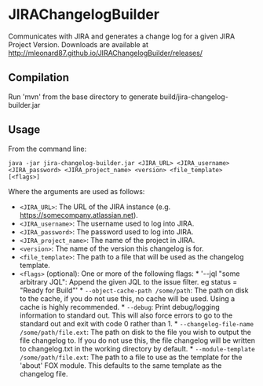 JIRAChangelogBuilder
====================

Communicates with JIRA and generates a change log for a given JIRA Project Version.
Downloads are available at http://mleonard87.github.io/JIRAChangelogBuilder/releases/

Compilation
-----------

Run 'mvn' from the base directory to generate build/jira-changelog-builder.jar

Usage
-----

From the command line:

    java -jar jira-changelog-builder.jar <JIRA_URL> <JIRA_username> <JIRA_password> <JIRA_project_name> <version> <file_template> [<flags>]
  
Where the arguments are used as follows:
  
  *  `<JIRA_URL>`: The URL of the JIRA instance (e.g. https://somecompany.atlassian.net).
  *  `<JIRA_username>`: The username used to log into JIRA.
  *  `<JIRA_password>`: The password used to log into JIRA.
  *  `<JIRA_project_name>`: The name of the project in JIRA.
  *  `<version>`: The name of the version this changelog is for.
  *  `<file_template>`: The path to a file that will be used as the changelog template.
  *  `<flags>` (optional): One or more of the following flags:
    * '--jql "some arbitrary JQL": Append the given JQL to the issue filter. eg status = "Ready for Build"'
    * `--object-cache-path /some/path`: The path on disk to the cache, if you do not use this, no cache will be used. Using a cache is highly recommended.
    * `--debug`: Print debug/logging information to standard out. This will also force errors to go to the standard out and exit with code 0 rather than 1.
    * `--changelog-file-name /some/path/file.ext`: The path on disk to the file you wish to output the file changelog to. If you do not use this, the file changelog will be written to changelog.txt in the working directory by default.
    * `--module-template /some/path/file.ext`: The path to a file to use as the template for the 'about' FOX module. This defaults to the same template as the changelog file.
